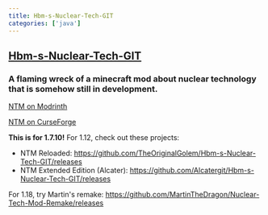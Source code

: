 ```yaml
---
title: Hbm-s-Nuclear-Tech-GIT
categories: ['java']
---
```

## [Hbm-s-Nuclear-Tech-GIT](https://github.com/HbmMods/Hbm-s-Nuclear-Tech-GIT)

### A flaming wreck of a minecraft mod about nuclear technology that is somehow still in development.


[NTM on Modrinth](https://modrinth.com/mod/ntm)

[NTM on CurseForge](https://minecraft.curseforge.com/projects/hbms-nuclear-tech-mod?gameCategorySlug=mc-mods&projectID=235439)

**This is for 1.7.10!** For 1.12, check out these projects:

* NTM Reloaded: https://github.com/TheOriginalGolem/Hbm-s-Nuclear-Tech-GIT/releases
* NTM Extended Edition (Alcater): https://github.com/Alcatergit/Hbm-s-Nuclear-Tech-GIT/releases

For 1.18, try Martin's remake: https://github.com/MartinTheDragon/Nuclear-Tech-Mod-Remake/releases
